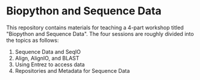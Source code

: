 # Biopython and Sequence Data

This repository contains materials for teaching a 4-part workshop titled "Biopython and Sequence Data". The four sessions are roughly divided into the topics as follows:

1. Sequence Data and SeqIO
2. Align, AlignIO, and BLAST
3. Using Entrez to access data
4. Repositories and Metadata for Sequence Data

